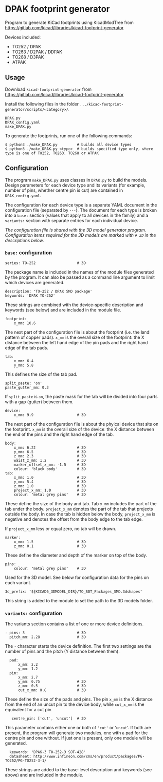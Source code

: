 # DPAK footprint generator

Program to generate KiCad footprints using KicadModTree from https://gitlab.com/kicad/libraries/kicad-footprint-generator

Devices included:
- TO252 / DPAK
- TO263 / D2PAK / DDPAK
- TO268 / D3PAK
- ATPAK

## Usage

Download `kicad-footprint-generator` from https://gitlab.com/kicad/libraries/kicad-footprint-generator

Install the following files in the folder `.../kicad-footprint-generator/scripts/<category>/`.

```
DPAK.py
DPAK_config.yaml
make_DPAK.py
```

To generate the footprints, run one of the following commands:

```
$ python3 ./make_DPAK.py         # builds all device types
$ python3 ./make_DPAK.py <type>  # builds specified type only, where type is one of TO252, TO263, TO268 or ATPAK
```

## Configuration

The program `make_DPAK.py` uses classes in `DPAK.py` to build the models.  Design parameters for each device type and its variants (for example, number of pins, whether centre pin is cut) are contained in `DPAK_config.yaml`.

The configuration for each device type is a separate YAML document in the configuration file (separated by `---`).  The document for each type is broken into a `base:` section (values that apply to all devices in the family) and a `variants:` section with separate entries for each individual device.

*The configuration file is shared with the 3D model generator program.  Configuration items required for the 3D models are marked with `# 3D` in the descriptions below.*

### `base:` configuration

```
series: TO-252                   # 3D
```

The package name is included in the names of the module files generated by the program. It can also be passed as a command line argument to limit which devices are generated.

```
description: 'TO-252 / DPAK SMD package'
keywords: 'DPAK TO-252'
```

These strings are combined with the device-specific description and keywords (see below) and are included in the module file.

```
footprint:
    x_mm: 10.6
```

The next part of the configuration file is about the footprint (i.e. the land pattern of copper pads). `x_mm` is the overall size of the footprint: the X distance between the left hand edge of the pin pads and the right hand edge of the tab pads.

```
tab:
    x_mm: 6.4
    y_mm: 5.8
```

This defines the size of the tab pad.

```
split_paste: 'on'
paste_gutter_mm: 0.3
```

If `split_paste` is `on`, the paste mask for the tab will be divided into four parts with a gap (gutter) between them.

```
device:
    x_mm: 9.9                    # 3D
```

The next part of the configuration file is about the phyical device that sits on the footprint. `x_mm` is the overall size of the device: the X distance between the end of the pins and the right hand edge of the tab.

```
body:
    x_mm: 6.22                   # 3D
    y_mm: 6.5                    # 3D
    z_mm: 2.3                    # 3D
    waist_z_mm: 1.2              # 3D
    marker_offset_x_mm: -1.5     # 3D
    colour: 'black body'         # 3D
tab:
    x_mm: 1.0                    # 3D
    y_mm: 5.4                    # 3D
    z_mm: 1.0                    # 3D
    project_x_mm: 1.0            # 3D
    colour: 'metal grey pins'    # 3D
```

These define the size of the body and tab. Tab `x_mm` includes the part of the tab under the body. 
`project_x_mm` denotes the part of the tab that projects outside the body. In case the tab is hidden
below the body, `project_x_mm` is negative and denotes the offset from the body edge to the tab edge.    

If `project_x_mm` less or equal zero, no tab will be drawn.

```
marker:
    x_mm: 1.5                    # 3D
    z_mm: 0.1                    # 3D
```

These define the diameter and depth of the marker on top of the body.

```
pins:
    colour: 'metal grey pins'    # 3D
```

Used for the 3D model. See below for configuration data for the pins on each variant.

```
3d_prefix: '${KICAD6_3DMODEL_DIR}/TO_SOT_Packages_SMD.3dshapes'
```

This string is added to the module to set the path to the 3D models folder.


### `variants:` configuration

The variants section contains a list of one or more device definitions.

```
- pins: 3                        # 3D
  pitch_mm: 2.28                 # 3D
```

The `-` character starts the device definition. The first two settings are the number of pins and the pitch (Y distance between them).

```
  pad:
      x_mm: 2.2
      y_mm: 1.2
  pin:
      x_mm: 2.7
      y_mm: 0.75                 # 3D
      z_mm: 0.5                  # 3D
      cut_x_mm: 0.8              # 3D
```

These define the size of the pads and pins.  The pin `x_mm` is the X distance from the end of an uncut pin to the device body, while `cut_x_mm` is the equivalent for a cut pin.

```
   centre_pin: ['cut', 'uncut']  # 3D
```

This parameter contains either one or both of `'cut'` or '`uncut`'. If both are present, the program will generate two modules, one with a pad for the centre pin and one without.  If just one is present, only one module will be generated.

```
  keywords: 'DPAK-3 TO-252-3 SOT-428'
  datasheet: http://www.infineon.com/cms/en/product/packages/PG-TO252/PG-TO252-3-1/
```

These strings are added to the base-level description and keywords (see above) and are included in the module.

